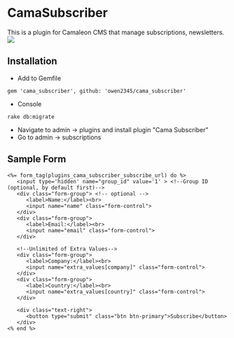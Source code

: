 # CamaSubscriber
This is a plugin for Camaleon CMS that manage subscriptions, newsletters.
![](http://camaleon.tuzitio.com/media/132/subscriptions-plugin.png)

## Installation
- Add to Gemfile
```
gem 'cama_subscriber', github: 'owen2345/cama_subscriber'
```
- Console
```
rake db:migrate
```
- Navigate to admin -> plugins and install plugin "Cama Subscriber"
- Go to admin -> subscriptions

## Sample Form
```
<%= form_tag(plugins_cama_subscriber_subscribe_url) do %>
   <input type='hidden' name="group_id" value='1' > <!--Group ID (optional, by default first)-->
   <div class="form-group"> <!-- optional -->
      <label>Name:</label><br>
      <input name="name" class="form-control">
   </div>
   <div class="form-group">
      <label>Email:</label><br>
      <input name="email" class="form-control">
   </div>

   <!--Unlimited of Extra Values-->
   <div class="form-group">
      <label>Company:</label><br>
      <input name="extra_values[company]" class="form-control">
   </div>
   <div class="form-group">
      <label>Country:</label><br>
      <input name="extra_values[country]" class="form-control">
   </div>

   <div class="text-right">
      <button type="submit" class="btn btn-primary">Subscribe</button>
   </div>
<% end %>
```
